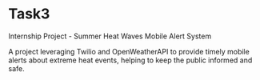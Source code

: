 # Task3
Internship Project - Summer Heat Waves Mobile Alert System 

A project leveraging Twilio and OpenWeatherAPI to provide timely mobile alerts about extreme heat events, helping to keep the public informed and safe.
